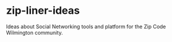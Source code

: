 # zip-liner-ideas
Ideas about Social Networking tools and platform for the Zip Code Wilmington community.
